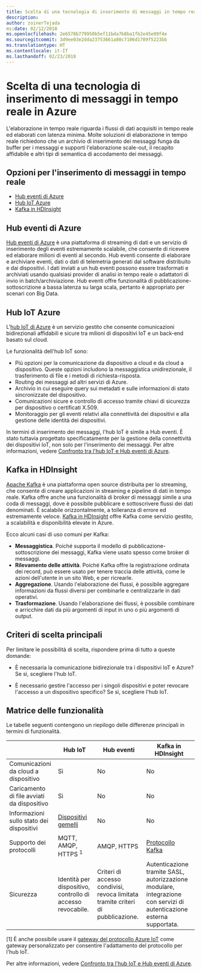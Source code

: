 ```yaml
---
title: Scelta di una tecnologia di inserimento di messaggi in tempo reale
description: 
author: zoinerTejada
ms:date: 02/12/2018
ms.openlocfilehash: 2e6578b779950b5ef11bda7b8ba1fb2e45e09f4e
ms.sourcegitcommit: 3d9ee03e2dda23753661a80c7106d1789f5223bb
ms.translationtype: HT
ms.contentlocale: it-IT
ms.lasthandoff: 02/23/2018
---
```

# <a name="choosing-a-real-time-message-ingestion-technology-in-azure"></a>Scelta di una tecnologia di inserimento di messaggi in tempo reale in Azure

L'elaborazione in tempo reale riguarda i flussi di dati acquisiti in tempo reale ed elaborati con latenza minima. Molte soluzioni di elaborazione in tempo reale richiedono che un archivio di inserimento dei messaggi funga da buffer per i messaggi e supporti l'elaborazione scale-out, il recapito affidabile e altri tipi di semantica di accodamento dei messaggi. 

## <a name="what-are-your-options-for-real-time-message-ingestion"></a>Opzioni per l'inserimento di messaggi in tempo reale

- [Hub eventi di Azure](/azure/event-hubs/)
- [Hub IoT Azure](/azure/iot-hub/)
- [Kafka in HDInsight](/azure/hdinsight/kafka/apache-kafka-get-started)

## <a name="azure-event-hubs"></a>Hub eventi di Azure

[Hub eventi di Azure](/azure/event-hubs/) è una piattaforma di streaming di dati e un servizio di inserimento degli eventi estremamente scalabile, che consente di ricevere ed elaborare milioni di eventi al secondo. Hub eventi consente di elaborare e archiviare eventi, dati o dati di telemetria generati dal software distribuito e dai dispositivi. I dati inviati a un hub eventi possono essere trasformati e archiviati usando qualsiasi provider di analisi in tempo reale o adattatori di invio in batch/archiviazione. Hub eventi offre funzionalità di pubblicazione-sottoscrizione a bassa latenza su larga scala, pertanto è appropriato per scenari con Big Data.

## <a name="azure-iot-hub"></a>Hub IoT Azure

L'[hub IoT di Azure](/azure/iot-hub/) è un servizio gestito che consente comunicazioni bidirezionali affidabili e sicure tra milioni di dispositivi IoT e un back-end basato sul cloud.

Le funzionalità dell'hub IoT sono:

* Più opzioni per la comunicazione da dispositivo a cloud e da cloud a dispositivo. Queste opzioni includono la messaggistica unidirezionale, il trasferimento di file e i metodi di richiesta-risposta.
* Routing dei messaggi ad altri servizi di Azure.
* Archivio in cui eseguire query sui metadati e sulle informazioni di stato sincronizzate del dispositivo.
* Comunicazioni sicure e controllo di accesso tramite chiavi di sicurezza per dispositivo o certificati X.509.
* Monitoraggio per gli eventi relativi alla connettività dei dispositivi e alla gestione delle identità dei dispositivi.

In termini di inserimento dei messaggi, l'hub IoT è simile a Hub eventi. È stato tuttavia progettato specificatamente per la gestione della connettività dei dispositivi IoT, non solo per l'inserimento dei messaggi. Per altre informazioni, vedere [Confronto tra l'hub IoT e Hub eventi di Azure](/azure/iot-hub/iot-hub-compare-event-hubs). 

## <a name="kafka-on-hdinsight"></a>Kafka in HDInsight

[Apache Kafka](https://kafka.apache.org/) è una piattaforma open source distribuita per lo streaming, che consente di creare applicazioni in streaming e pipeline di dati in tempo reale. Kafka offre anche una funzionalità di broker di messaggi simile a una coda di messaggi, dove è possibile pubblicare e sottoscrivere flussi dei dati denominati. È scalabile orizzontalmente, a tolleranza di errore ed estremamente veloce. [Kafka in HDInsight](/azure/hdinsight/kafka/apache-kafka-get-started) offre Kafka come servizio gestito, a scalabilità e disponibilità elevate in Azure. 

Ecco alcuni casi di uso comuni per Kafka:

* **Messaggistica**. Poiché supporta il modello di pubblicazione-sottoscrizione dei messaggi, Kafka viene usato spesso come broker di messaggi.
* **Rilevamento delle attività**. Poiché Kafka offre la registrazione ordinata dei record, può essere usato per tenere traccia delle attività, come le azioni dell'utente in un sito Web, e per ricrearle.
* **Aggregazione**. Usando l'elaborazione dei flussi, è possibile aggregare informazioni da flussi diversi per combinarle e centralizzarle in dati operativi.
* **Trasformazione**. Usando l'elaborazione dei flussi, è possibile combinare e arricchire dati da più argomenti di input in uno o più argomenti di output.

## <a name="key-selection-criteria"></a>Criteri di scelta principali

Per limitare le possibilità di scelta, rispondere prima di tutto a queste domande:

- È necessaria la comunicazione bidirezionale tra i dispositivi IoT e Azure? Se sì, scegliere l'hub IoT.

- È necessario gestire l'accesso per i singoli dispositivi e poter revocare l'accesso a un dispositivo specifico? Se sì, scegliere l'hub IoT.

## <a name="capability-matrix"></a>Matrice delle funzionalità

Le tabelle seguenti contengono un riepilogo delle differenze principali in termini di funzionalità. 

| | Hub IoT | Hub eventi | Kafka in HDInsight |
| --- | --- | --- | --- |
| Comunicazioni da cloud a dispositivo | Sì | No  | No  |
| Caricamento di file avviati da dispositivo | Sì | No  | No  |
| Informazioni sullo stato dei dispositivi | [Dispositivi gemelli](/azure/iot-hub/iot-hub-devguide-device-twins) | No  | No  |
| Supporto dei protocolli | MQTT, AMQP, HTTPS <sup>1</sup> | AMQP, HTTPS | [Protocollo Kafka](https://cwiki.apache.org/confluence/display/KAFKA/A+Guide+To+The+Kafka+Protocol) |
| Sicurezza | Identità per dispositivo, controllo di accesso revocabile. | Criteri di accesso condivisi, revoca limitata tramite criteri di pubblicazione. | Autenticazione tramite SASL, autorizzazione modulare, integrazione con servizi di autenticazione esterna supportata. |

[1] È anche possibile usare il [gateway del protocollo Azure IoT](/azure/iot-hub/iot-hub-protocol-gateway) come gateway personalizzato per consentire l'adattamento del protocollo per l'hub IoT.

Per altre informazioni, vedere [Confronto tra l'hub IoT e Hub eventi di Azure](/azure/iot-hub/iot-hub-compare-event-hubs).
